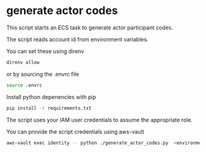 # generate actor codes

This script starts an ECS task to generate actor participant codes.

The script reads account id from environment variables.

You can set these using direnv

``` bash
direnv allow
```

 or by sourcing the .envrc file

``` bash
source .envrc
```

Install python depenencies with pip

``` bash
pip install -r requirements.txt
```

The script uses your IAM user credentials to assume the appropriate role.

You can provide the script credentials using aws-vault

``` bash
aws-vault exec identity -- python ./generate_actor_codes.py  <environment> <comma separated lpa uids>
```
